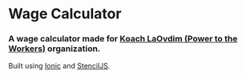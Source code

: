 # Wage Calculator

### A wage calculator made for [Koach LaOvdim (Power to the Workers)](https://workers.org.il/) organization.

Built using [Ionic](https://ionicframework.com/) and [StencilJS](https://stenciljs.com/).